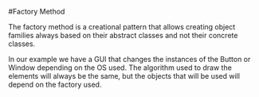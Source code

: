 #Factory Method

The factory method is a creational pattern that allows creating object families always based on their abstract classes
and not their concrete classes.

In our example we have a GUI that changes the instances of the Button or Window depending on the OS used. The algorithm
used to draw the elements will always be the same, but the objects that will be used will depend on the factory used.